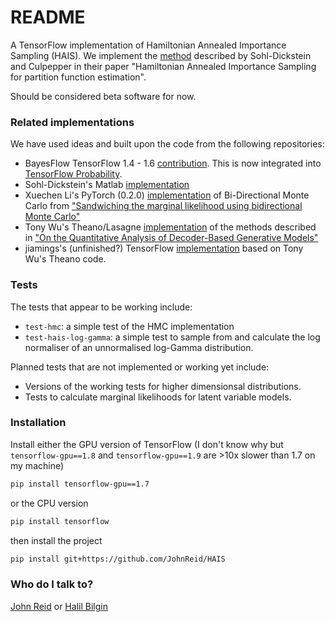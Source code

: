 # README

A TensorFlow implementation of Hamiltonian Annealed Importance Sampling (HAIS).
We implement the [method](http://arxiv.org/abs/1205.1925) described by Sohl-Dickstein and Culpepper
in their paper "Hamiltonian Annealed Importance Sampling for partition function estimation".

Should be considered beta software for now.


### Related implementations

We have used ideas and built upon the code from the following repositories:

  - BayesFlow TensorFlow 1.4 - 1.6 [contribution](https://www.tensorflow.org/versions/r1.6/api_docs/python/tf/contrib/bayesflow/hmc/ais_chain).
    This is now integrated into [TensorFlow Probability](https://github.com/tensorflow/probability).
  - Sohl-Dickstein's Matlab [implementation](https://github.com/Sohl-Dickstein/Hamiltonian-Annealed-Importance-Sampling)
  - Xuechen Li's PyTorch (0.2.0) [implementation](https://github.com/lxuechen/BDMC) of Bi-Directional Monte Carlo
    from ["Sandwiching the marginal likelihood using bidirectional Monte Carlo"](https://arxiv.org/abs/1511.02543)
  - Tony Wu's Theano/Lasagne [implementation](https://github.com/tonywu95/eval_gen) of the methods described in
    ["On the Quantitative Analysis of Decoder-Based Generative Models"](https://arxiv.org/abs/1611.04273)
  - jiamings's (unfinished?) TensorFlow [implementation](https://github.com/jiamings/ais/) based on Tony Wu's Theano code.


### Tests

The tests that appear to be working include:

  - `test-hmc`: a simple test of the HMC implementation
  - `test-hais-log-gamma`: a simple test to sample from and calculate the log normaliser of
    an unnormalised log-Gamma distribution.

Planned tests that are not implemented or working yet include:

  - Versions of the working tests for higher dimensionsal distributions.
  - Tests to calculate marginal likelihoods for latent variable models.


### Installation

Install either the GPU version of TensorFlow (I don't know why but `tensorflow-gpu==1.8` and
`tensorflow-gpu==1.9` are >10x slower than 1.7 on my machine)
```bash
pip install tensorflow-gpu==1.7
```
or the CPU version
```bash
pip install tensorflow
```
then install the project
```bash
pip install git+https://github.com/JohnReid/HAIS
```


### Who do I talk to?

[John Reid](https://twitter.com/__Reidy__) or [Halil Bilgin](https://twitter.com/bilginhalil)
